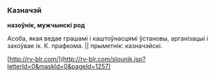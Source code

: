 ### Казначэй
**назоўнік, мужчынскі род**

Асоба, якая ведае грашамі і каштоўнасцямі ўстановы, арганізацыі і захоўвае іх. К. прафкома. || прыметнік: казначэйскі.

<a rel="author">[http://rv-blr.com/](http://rv-blr.com/slounik.jsp?letterId=0&maskId=0&pageId=1257)</a>
